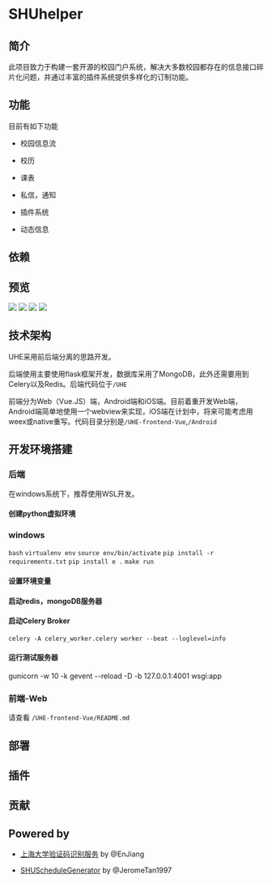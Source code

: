 # SHUhelper

## 简介

此项目致力于构建一套开源的校园门户系统，解决大多数校园都存在的信息接口碎片化问题，并通过丰富的插件系统提供多样化的订制功能。

## 功能
 
目前有如下功能

* 校园信息流

* 校历

* 课表

* 私信，通知

* 插件系统

* 动态信息

## 依赖

## 预览

![](/doc/screenshot1.jpg)
![](/doc/screenshot2.jpg)
![](/doc/screenshot3.jpg)
![](/doc/screenshot4.jpg)

## 技术架构

UHE采用前后端分离的思路开发。

后端使用主要使用flask框架开发，数据库采用了MongoDB，此外还需要用到Celery以及Redis。后端代码位于`/UHE`

前端分为Web（Vue.JS）端，Android端和iOS端。目前着重开发Web端，Android端简单地使用一个webview来实现，iOS端在计划中，将来可能考虑用weex或native重写。代码目录分别是`/UHE-frontend-Vue`,`/Android`

## 开发环境搭建

### 后端

在windows系统下，推荐使用WSL开发。

#### 创建python虚拟环境

### windows 

`bash`
`virtualenv env`
`source env/bin/activate`
`pip install -r requirements.txt`
`pip install e .`
`make run`


#### 设置环境变量

#### 启动redis，mongoDB服务器

#### 启动Celery Broker

`celery -A celery_worker.celery worker --beat --loglevel=info`

#### 运行测试服务器

 gunicorn -w 10 -k gevent  --reload -D -b 127.0.0.1:4001 wsgi:app


### 前端-Web

请查看 `/UHE-frontend-Vue/README.md`

## 部署

## 插件

## 贡献


## Powered by

* [上海大学验证码识别服务](https://github.com/shuopensourcecommunity/anti-captcha.shuosc.org) by @EnJiang

* [SHUScheduleGenerator](https://github.com/JeromeTan1997/SHUScheduleGenerator) by @JeromeTan1997